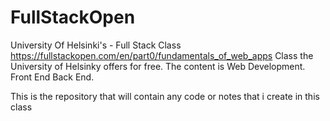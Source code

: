 # FullStackOpen
University Of Helsinki's - Full Stack Class
https://fullstackopen.com/en/part0/fundamentals_of_web_apps
Class the University of Helsinky offers for free.
The content is Web Development. Front End Back End.

This is the repository that will contain any code or notes that i create in this class
